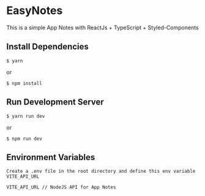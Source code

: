 # EasyNotes

This is a simple App Notes with ReactJs + TypeScript + Styled-Components

## Install Dependencies
```
$ yarn
```
or
```
$ npm install
```

## Run Development Server
```
$ yarn run dev
```
or
```
$ npm run dev
```


## Environment Variables
```
Create a .env file in the root directory and define this env variable VITE_API_URL

VITE_API_URL // NodeJS API for App Notes
```
